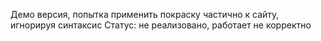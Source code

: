 Демо версия, попытка применить покраску частично к сайту, игнорируя синтаксис
Статус: не реализовано, работает не корректно

